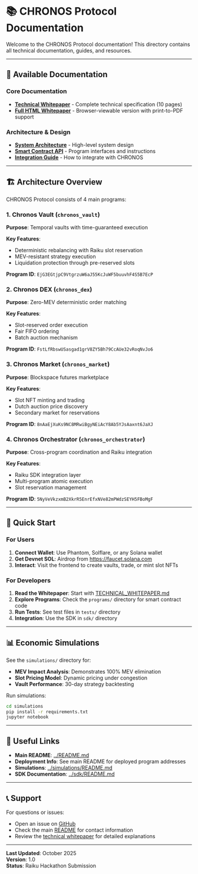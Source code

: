 # 📚 CHRONOS Protocol Documentation

Welcome to the CHRONOS Protocol documentation! This directory contains all technical documentation, guides, and resources.

---

## 📄 Available Documentation

### Core Documentation

- **[Technical Whitepaper](./TECHNICAL_WHITEPAPER.md)** - Complete technical specification (10 pages)
- **[Full HTML Whitepaper](./CHRONOS_Whitepaper_FULL.html)** - Browser-viewable version with print-to-PDF support

### Architecture & Design

- **[System Architecture](#)** - High-level system design
- **[Smart Contract API](#)** - Program interfaces and instructions
- **[Integration Guide](#)** - How to integrate with CHRONOS

---

## 🏗️ Architecture Overview

CHRONOS Protocol consists of 4 main programs:

### 1. Chronos Vault (`chronos_vault`)
**Purpose**: Temporal vaults with time-guaranteed execution

**Key Features**:
- Deterministic rebalancing with Raiku slot reservation
- MEV-resistant strategy execution
- Liquidation protection through pre-reserved slots

**Program ID**: `EjG3EGtjpC9VtgrzuW6aJ55KcJuWF5buuvhF4S5B7EcP`

### 2. Chronos DEX (`chronos_dex`)
**Purpose**: Zero-MEV deterministic order matching

**Key Features**:
- Slot-reserved order execution
- Fair FIFO ordering
- Batch auction mechanism

**Program ID**: `FstLfRbswUSasgad1grV8ZY5Bh79CcAUe32vRoqNvJo6`

### 3. Chronos Market (`chronos_market`)
**Purpose**: Blockspace futures marketplace

**Key Features**:
- Slot NFT minting and trading
- Dutch auction price discovery
- Secondary market for reservations

**Program ID**: `8nAaEjXuKs9NC8MRwiBgyNEiAcY8Ab5YJsAaxnt6JaXJ`

### 4. Chronos Orchestrator (`chronos_orchestrator`)
**Purpose**: Cross-program coordination and Raiku integration

**Key Features**:
- Raiku SDK integration layer
- Multi-program atomic execution
- Slot reservation management

**Program ID**: `5NyVeVkzxmB2XkrR5EnrEfxNVe82mPWdzSEYH5FBoMgF`

---

## 🚀 Quick Start

### For Users

1. **Connect Wallet**: Use Phantom, Solflare, or any Solana wallet
2. **Get Devnet SOL**: Airdrop from https://faucet.solana.com
3. **Interact**: Visit the frontend to create vaults, trade, or mint slot NFTs

### For Developers

1. **Read the Whitepaper**: Start with [TECHNICAL_WHITEPAPER.md](./TECHNICAL_WHITEPAPER.md)
2. **Explore Programs**: Check the `programs/` directory for smart contract code
3. **Run Tests**: See test files in `tests/` directory
4. **Integration**: Use the SDK in `sdk/` directory

---

## 📊 Economic Simulations

See the `simulations/` directory for:

- **MEV Impact Analysis**: Demonstrates 100% MEV elimination
- **Slot Pricing Model**: Dynamic pricing under congestion
- **Vault Performance**: 30-day strategy backtesting

Run simulations:
```bash
cd simulations
pip install -r requirements.txt
jupyter notebook
```

---

## 🔗 Useful Links

- **Main README**: [../README.md](../README.md)
- **Deployment Info**: See main README for deployed program addresses
- **Simulations**: [../simulations/README.md](../simulations/README.md)
- **SDK Documentation**: [../sdk/README.md](../sdk/README.md)

---

## 📞 Support

For questions or issues:
- Open an issue on [GitHub](https://github.com/Panchu11/chronos/issues)
- Check the main [README](../README.md) for contact information
- Review the [technical whitepaper](./TECHNICAL_WHITEPAPER.md) for detailed explanations

---

**Last Updated**: October 2025  
**Version**: 1.0  
**Status**: Raiku Hackathon Submission


